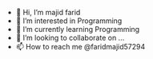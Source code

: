 - 👋 Hi, I’m majid farid
- 👀 I’m interested in Programming 
- 🌱 I’m currently learning Programming 
- 💞️ I’m looking to collaborate on ...
- 📫 How to reach me @faridmajid57294

<!---
M57294f/M57294f is a ✨ special ✨ repository because its `README.md` (this file) appears on your GitHub profile.
You can click the Preview link to take a look at your changes.
--->

